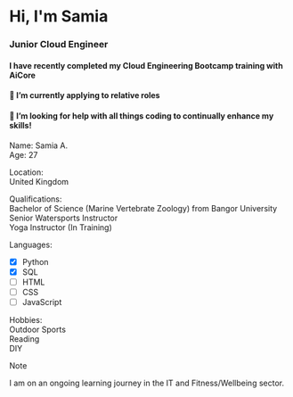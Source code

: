 # Hi, I'm Samia

### Junior Cloud Engineer
#### I have recently completed my Cloud Engineering Bootcamp training with AiCore
#### 🌱 I’m currently applying to relative roles 
#### 🤔 I’m looking for help with all things coding to continually enhance my skills!

Name: Samia A.   
Age: 27   

Location:    
United Kingdom   

Qualifications:    
Bachelor of Science (Marine Vertebrate Zoology) from Bangor University   
Senior Watersports Instructor  
Yoga Instructor (In Training)

Languages:
- [x] Python
- [x] SQL 
- [ ] HTML
- [ ] CSS
- [ ] JavaScript

Hobbies:   
Outdoor Sports   
Reading   
DIY   

> [!NOTE]
> I am on an ongoing learning journey in the IT and Fitness/Wellbeing sector.


<!--
**S-a-a-h/S-a-a-h** is a ✨ _special_ ✨ repository because its `README.md` (this file) appears on your GitHub profile.

Here are some ideas to get you started:

- 🔭 I’m currently working on ...
- 🌱 I’m currently learning ...
- 👯 I’m looking to collaborate on ...
- 🤔 I’m looking for help with ...
- 💬 Ask me about ...
- 📫 How to reach me: ...
- 😄 Pronouns: ...
- ⚡ Fun fact: ...
-->
